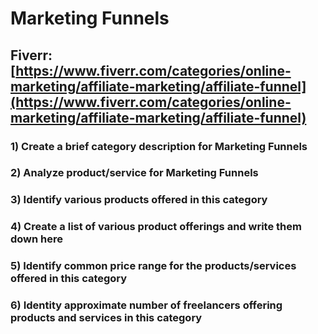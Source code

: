 # Marketing Funnels
## Fiverr: [https://www.fiverr.com/categories/online-marketing/affiliate-marketing/affiliate-funnel](https://www.fiverr.com/categories/online-marketing/affiliate-marketing/affiliate-funnel)
### 1) Create a brief category description for Marketing Funnels
### 2) Analyze product/service for Marketing Funnels
### 3) Identify various products offered in this category
### 4) Create a list of various product offerings and write them down here
### 5) Identify common price range for the products/services offered in this category
### 6) Identity approximate number of freelancers offering products and services in this category
